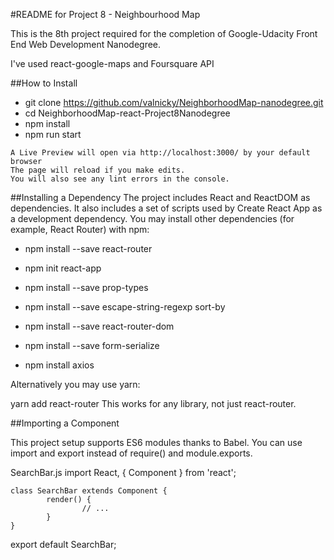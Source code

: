 #README for Project 8 - Neighbourhood Map

This is the 8th project required for the completion of Google-Udacity Front End Web Development Nanodegree.

I've used react-google-maps and Foursquare API

##How to Install

   - git clone https://github.com/valnicky/NeighborhoodMap-nanodegree.git
   - cd NeighborhoodMap-react-Project8Nanodegree
   - npm install
   - npm run start

    A Live Preview will open via http://localhost:3000/ by your default browser
    The page will reload if you make edits.
	You will also see any lint errors in the console.

##Installing a Dependency
	The project includes React and ReactDOM as dependencies. It also includes a set of scripts used by Create React App as a development dependency. You may install other dependencies (for example, React Router) with npm:

  - npm install --save react-router

  - npm init react-app 
  - npm install --save prop-types
  - npm install --save escape-string-regexp sort-by
  - npm install --save react-router-dom
  - npm install --save form-serialize
  - npm install axios

Alternatively you may use yarn:

yarn add react-router
This works for any library, not just react-router.

##Importing a Component

This project setup supports ES6 modules thanks to Babel. You can use import and export instead of require() and module.exports.

SearchBar.js
	import React, { Component } from 'react';

	class SearchBar extends Component {
  			render() {
    				// ...
  			}
	}

export default SearchBar; 

